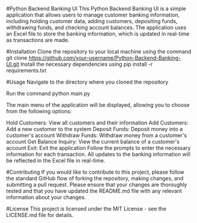 

#Python Backend Banking UI
This Python Backend Banking UI is a simple application that allows users to manage customer banking information, including holding customer data, adding customers, depositing funds, withdrawing funds, and checking account balances. The application uses an Excel file to store the banking information, which is updated in real-time as transactions are made.

#Installation
Clone the repository to your local machine using the command git clone https://github.com/your-username/Python-Backend-Banking-UI.git
Install the necessary dependencies using pip install -r requirements.txt

#Usage
Navigate to the directory where you cloned the repository

Run the command python main.py

The main menu of the application will be displayed, allowing you to choose from the following options:

Hold Customers: View all customers and their information
Add Customers: Add a new customer to the system
Deposit Funds: Deposit money into a customer's account
Withdraw Funds: Withdraw money from a customer's account
Get Balance Inquiry: View the current balance of a customer's account
Exit: Exit the application
Follow the prompts to enter the necessary information for each transaction. All updates to the banking information will be reflected in the Excel file in real-time.

#Contributing
If you would like to contribute to this project, please follow the standard GitHub flow of forking the repository, making changes, and submitting a pull request. Please ensure that your changes are thoroughly tested and that you have updated the README.md file with any relevant information about your changes.

#License
This project is licensed under the MIT License - see the LICENSE.md file for details.
